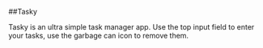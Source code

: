 ##Tasky

Tasky is an ultra simple task manager app.  Use the top input field to enter your tasks, use the garbage can icon to remove them.
